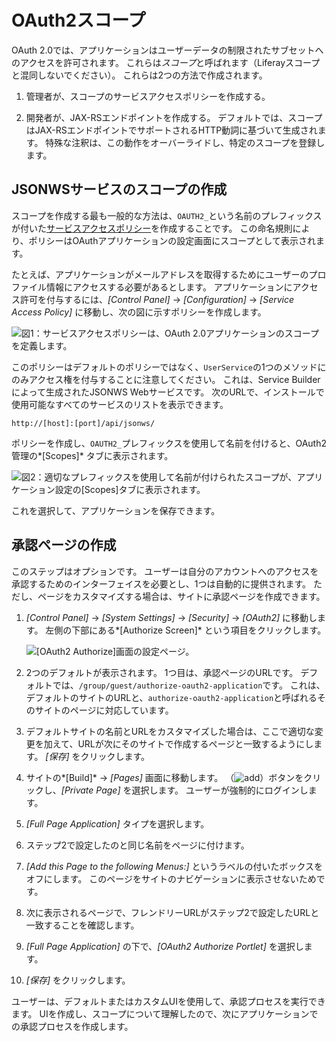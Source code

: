 # OAuth2スコープ

OAuth 2.0では、アプリケーションはユーザーデータの制限されたサブセットへのアクセスを許可されます。 これらは*スコープ*と呼ばれます（Liferayスコープと混同しないでください）。 これらは2つの方法で作成されます。

1.  管理者が、スコープのサービスアクセスポリシーを作成する。

2.  開発者が、JAX-RSエンドポイントを作成する。 デフォルトでは、スコープはJAX-RSエンドポイントでサポートされるHTTP動詞に基づいて生成されます。 特殊な注釈は、この動作をオーバーライドし、特定のスコープを登録します。

## JSONWSサービスのスコープの作成

スコープを作成する最も一般的な方法は、`OAUTH2_`という名前のプレフィックスが付いた[サービスアクセスポリシー](../../securing-web-services/setting-service-access-policies.md)を作成することです。 この命名規則により、ポリシーはOAuthアプリケーションの設定画面にスコープとして表示されます。

たとえば、アプリケーションがメールアドレスを取得するためにユーザーのプロファイル情報にアクセスする必要があるとします。 アプリケーションにアクセス許可を付与するには、*[Control Panel]* → *[Configuration]* → *[Service Access Policy]* に移動し、次の図に示すポリシーを作成します。

![図1：サービスアクセスポリシーは、OAuth 2.0アプリケーションのスコープを定義します。](./oauth2-scopes/images/01.png)

このポリシーはデフォルトのポリシーではなく、`UserService`の1つのメソッドにのみアクセス権を付与することに注意してください。 これは、Service Builderによって生成されたJSONWS Webサービスです。 次のURLで、インストールで使用可能なすべてのサービスのリストを表示できます。

    http://[host]:[port]/api/jsonws/

ポリシーを作成し、`OAUTH2_`プレフィックスを使用して名前を付けると、OAuth2管理の*[Scopes]* タブに表示されます。

![図2：適切なプレフィックスを使用して名前が付けられたスコープが、アプリケーション設定の[Scopes]タブに表示されます。](./oauth2-scopes/images/02.png)

これを選択して、アプリケーションを保存できます。

## 承認ページの作成

このステップはオプションです。 ユーザーは自分のアカウントへのアクセスを承認するためのインターフェイスを必要とし、1つは自動的に提供されます。 ただし、ページをカスタマイズする場合は、サイトに承認ページを作成できます。

1.  *[Control Panel]* → *[System Settings]* → *[Security]* → *[OAuth2]* に移動します。 左側の下部にある*[Authorize Screen]* という項目をクリックします。

    ![[OAuth2 Authorize]画面の設定ページ。](./oauth2-scopes/images/03.png)

2.  2つのデフォルトが表示されます。 1つ目は、承認ページのURLです。 デフォルトでは、`/group/guest/authorize-oauth2-application`です。 これは、デフォルトのサイトのURLと、`authorize-oauth2-application`と呼ばれるそのサイトのページに対応しています。

3.  デフォルトサイトの名前とURLをカスタマイズした場合は、ここで適切な変更を加えて、URLが次にそのサイトで作成するページと一致するようにします。 *[保存]* をクリックします。

4.  サイトの*[Build]* → *[Pages]* 画面に移動します。 （![add](../../images/icon-add.png)）ボタンをクリックし、*[Private Page]* を選択します。 ユーザーが強制的にログインします。

5.  *[Full Page Application]* タイプを選択します。

6.  ステップ2で設定したのと同じ名前をページに付けます。

7.  *[Add this Page to the following Menus:]* というラベルの付いたボックスをオフにします。 このページをサイトのナビゲーションに表示させないためです。

8.  次に表示されるページで、フレンドリーURLがステップ2で設定したURLと一致することを確認します。

9.  *[Full Page Application]* の下で、*[OAuth2 Authorize Portlet]* を選択します。

10. *[保存]* をクリックします。

ユーザーは、デフォルトまたはカスタムUIを使用して、承認プロセスを実行できます。 UIを作成し、スコープについて理解したので、次にアプリケーションでの承認プロセスを作成します。
